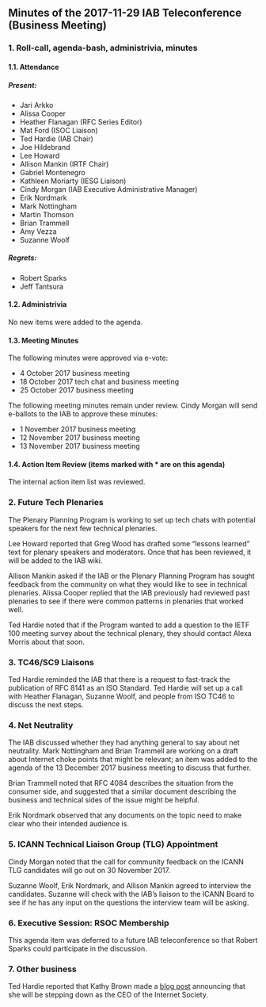 
Minutes of the 2017-11-29 IAB Teleconference (Business Meeting)
---------------------------------------------------------------


### 1. Roll-call, agenda-bash, administrivia, minutes


#### 1.1. Attendance


##### Present:


* Jari Arkko
* Alissa Cooper
* Heather Flanagan (RFC Series Editor)
* Mat Ford (ISOC Liaison)
* Ted Hardie (IAB Chair)
* Joe Hildebrand
* Lee Howard
* Allison Mankin (IRTF Chair)
* Gabriel Montenegro
* Kathleen Moriarty (IESG Liaison)
* Cindy Morgan (IAB Executive Administrative Manager)
* Erik Nordmark
* Mark Nottingham
* Martin Thomson
* Brian Trammell
* Amy Vezza
* Suzanne Woolf


##### Regrets:


* Robert Sparks
* Jeff Tantsura


#### 1.2. Administrivia


No new items were added to the agenda.


#### 1.3. Meeting Minutes


The following minutes were approved via e-vote:


* 4 October 2017 business meeting
* 18 October 2017 tech chat and business meeting
* 25 October 2017 business meeting


The following meeting minutes remain under review. Cindy Morgan will send e-ballots to the IAB to approve these minutes:


* 1 November 2017 business meeting
* 12 November 2017 business meeting
* 13 November 2017 business meeting


#### 1.4. Action Item Review (items marked with \* are on this agenda)


The internal action item list was reviewed.


### 2. Future Tech Plenaries


The Plenary Planning Program is working to set up tech chats with potential speakers for the next few technical plenaries.


Lee Howard reported that Greg Wood has drafted some “lessons learned” text for plenary speakers and moderators. Once that has been reviewed, it will be added to the IAB wiki.


Allison Mankin asked if the IAB or the Plenary Planning Program has sought feedback from the community on what they would like to see in technical plenaries. Alissa Cooper replied that the IAB previously had reviewed past plenaries to see if there were common patterns in plenaries that worked well.


Ted Hardie noted that if the Program wanted to add a question to the IETF 100 meeting survey about the technical plenary, they should contact Alexa Morris about that soon.


### 3. TC46/SC9 Liaisons


Ted Hardie reminded the IAB that there is a request to fast-track the publication of RFC 8141 as an ISO Standard. Ted Hardie will set up a call with Heather Flanagan, Suzanne Woolf, and people from ISO TC46 to discuss the next steps.


### 4. Net Neutrality


The IAB discussed whether they had anything general to say about net neutrality. Mark Nottingham and Brian Trammell are working on a draft about Internet choke points that might be relevant; an item was added to the agenda of the 13 December 2017 business meeting to discuss that further.


Brian Trammell noted that RFC 4084 describes the situation from the consumer side, and suggested that a similar document describing the business and technical sides of the issue might be helpful.


Erik Nordmark observed that any documents on the topic need to make clear who their intended audience is.


### 5. ICANN Technical Liaison Group (TLG) Appointment


Cindy Morgan noted that the call for community feedback on the ICANN TLG candidates will go out on 30 November 2017.


Suzanne Woolf, Erik Nordmark, and Allison Mankin agreed to interview the candidates. Suzanne will check with the IAB’s liaison to the ICANN Board to see if he has any input on the questions the interview team will be asking.


### 6. Executive Session: RSOC Membership


This agenda item was deferred to a future IAB teleconference so that Robert Sparks could participate in the discussion.


### 7. Other business


Ted Hardie reported that Kathy Brown made a [blog post](https://www.internetsociety.org/blog/2017/11/passing-ceo-baton/) announcing that she will be stepping down as the CEO of the Internet Society.


